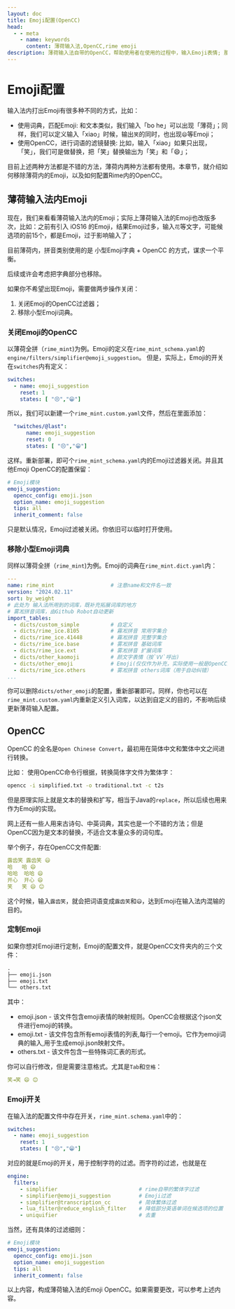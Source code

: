 ```yaml
---
layout: doc
title: Emoji配置(OpenCC)
head:
  - - meta
    - name: keywords
      content: 薄荷输入法,OpenCC,rime emoji
description: 薄荷输入法自带的OpenCC，帮助使用者在使用的过程中，输入Emoji表情; 那么如何在Rime内定制OpenCC实现输入文本的替换呢？
---
```

# Emoji配置
输入法内打出Emoji有很多种不同的方式，比如：
- 使用词典，匹配Emoji: 和文本类似，我们输入「bo he」可以出现「薄荷」；同样，我们可以定义输入「xiao」时候，输出`笑`的同时，也出现`😄`等Emoji；
- 使用OpenCC，进行词语的滤镜替换: 比如，输入「xiao」如果只出现，「笑」，我们可是做替换，把「笑」替换输出为「笑」和「😄」；

目前上述两种方法都是不错的方法，薄荷内两种方法都有使用。本章节，就介绍如何移除薄荷内的Emoji，以及如何配置Rime内的OpenCC。

## 薄荷输入法内Emoji
现在，我们来看看薄荷输入法内的Emoji；实际上薄荷输入法的Emoji也改版多次，比如：之前有引入 iOS16 的Emoji，结果Emoji过多，输入`花`等文字，可能候选项的前15个，都是Emoji，过于影响输入了；

目前薄荷内，拼音类别使用的是 小型Emoji字典 + OpenCC 的方式，谋求一个平衡。

后续或许会考虑把字典部分也移除。

如果你不希望出现Emoji，需要做两步操作关闭：
1. 关闭Emoji的OpenCC过滤器；
2. 移除小型Emoji词典。

### 关闭Emoji的OpenCC

以薄荷全拼（`rime_mint`)为例。Emoji的定义在`rime_mint_schema.yaml`的`engine/filters/simplifier@emoji_suggestion`。 但是，实际上，Emoji的开关在`switches`内有定义：
```yaml
switches:
  - name: emoji_suggestion
    reset: 1
    states: [ "😣️","😁️"]
```

所以，我们可以新建一个`rime_mint.custom.yaml`文件，然后在里面添加：
```yaml
  "switches/@last":
      name: emoji_suggestion
      reset: 0
      states: [ "😣️","😁️"]
```

这样。重新部署，即可个`rime_mint_schema.yaml`内的Emoji过滤器关闭。并且其他Emoji OpenCC的配置保留：
```yaml
# Emoji模块
emoji_suggestion:
  opencc_config: emoji.json
  option_name: emoji_suggestion
  tips: all
  inherit_comment: false
```
只是默认情况，Emoji过滤被关闭。你依旧可以临时打开使用。

### 移除小型Emoji词典
同样以薄荷全拼（`rime_mint`)为例。Emoji的词典在`rime_mint.dict.yaml`内：
```yaml
---
name: rime_mint                  # 注意name和文件名一致
version: "2024.02.11"
sort: by_weight
# 此处为 输入法所用到的词库，既补充拓展词库的地方
# 雾凇拼音词库，由Github Robot自动更新
import_tables:
  - dicts/custom_simple          # 自定义
  - dicts/rime_ice.8105          # 霧凇拼音 常用字集合
  - dicts/rime_ice.41448         # 霧凇拼音 完整字集合
  - dicts/rime_ice.base          # 雾凇拼音 基础词库
  - dicts/rime_ice.ext           # 雾凇拼音 扩展词库
  - dicts/other_kaomoji          # 颜文字表情（按`VV`呼出)
  - dicts/other_emoji            # Emoji(仅仅作为补充，实际使用一般是OpenCC生效)
  - dicts/rime_ice.others        # 雾凇拼音 others词库（用于自动纠错）
...
```
你可以删除`dicts/other_emoji`的配置，重新部署即可。同样，你也可以在`rime_mint.custom.yaml`内重新定义引入词库，以达到自定义的目的，不影响后续更新薄荷输入配置。

## OpenCC
OpenCC 的全名是`Open Chinese Convert`，最初用在简体中文和繁体中文之间进行转换。

比如： 使用OpenCC命令行根据，转换简体字文件为繁体字：
```bash
opencc -i simplified.txt -o traditional.txt -c t2s
```

但是原理实际上就是文本的替换和扩写，相当于Java的`replace`，所以后续也用来作为Emoji的实现。

网上还有一些人用来古诗句、中英词典，其实也是一个不错的方法；但是OpenCC因为是文本的替换，不适合文本量众多的词句库。

举个例子，存在OpenCC文件配置:
```yaml
露齿笑	露齿笑 😃
哈	哈 😄
哈哈	哈哈 😄
开心	开心 😄
笑	笑 😄 😊
```
这个时候，输入`露齿笑`，就会把词语变成`露齿笑`和`😃`，达到Emoji在输入法内混输的目的。

### 定制Emoji
如果你想对Emoji进行定制，Emoji的配置文件，就是OpenCC文件夹内的三个文件：
```txt
.
├── emoji.json
├── emoji.txt
└── others.txt
```
其中：
- emoji.json - 该文件包含emoji表情的映射规则。OpenCC会根据这个json文件进行emoji的转换。
- emoji.txt - 该文件包含所有emoji表情的列表,每行一个emoji。它作为emoji词典的输入,用于生成emoji.json映射文件。
- others.txt - 该文件包含一些特殊词汇表的形式。

你可以自行修改，但是需要注意格式。尤其是`Tab`和`空格`：
```YAML
笑⇥笑 😄 😊
```

### Emoji开关
在输入法的配置文件中存在开关，`rime_mint.schema.yaml`中的：
```yaml
switches:
  - name: emoji_suggestion
    reset: 1
    states: [ "😣️","😁️"]
```
对应的就是Emoji的开关，用于控制字符的过滤。而字符的过滤，也就是在
```yaml
engine:
  filters:
    - simplifier                          # rime自带的繁体字过滤
    - simplifier@emoji_suggestion         # Emoji过滤
    - simplifier@transcription_cc         # 简体繁体过滤
    - lua_filter@reduce_english_filter    # 降低部分英语单词在候选项的位置
    - uniquifier                          # 去重
```

当然，还有具体的过滤细则：
```yaml
# Emoji模块
emoji_suggestion:
  opencc_config: emoji.json
  option_name: emoji_suggestion
  tips: all
  inherit_comment: false
```
以上内容，构成薄荷输入法的Emoji OpenCC。如果需要更改，可以参考上述内容。